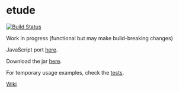 # etude
[![Build Status](https://travis-ci.org/andrewthehan/etude.svg?branch=master)](https://travis-ci.org/andrewthehan/etude)

Work in progress (functional but may make build-breaking changes)

JavaScript port [here](https://github.com/andrewthehan/etude.js).

Download the jar [here](https://github.com/andrewthehan/etude/raw/master/etude-0.0.0.jar).

For temporary usage examples, check the [tests](src/test/java/tests).

[Wiki](https://github.com/andrewthehan/etude/wiki)
